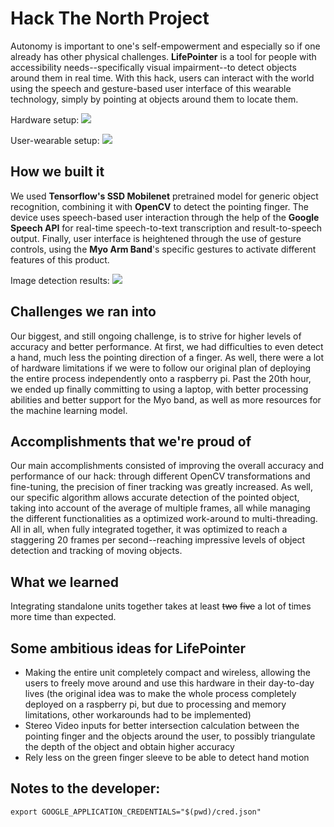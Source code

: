 # Hack The North Project

Autonomy is important to one's self-empowerment and especially so if one already has other physical challenges. **LifePointer** is a tool for people with accessibility needs--specifically visual impairment--to detect objects around them in real time. With this hack, users can interact with the world using the speech and gesture-based user interface of this wearable technology, simply by pointing at objects around them to locate them.

Hardware setup:
![](https://raw.githubusercontent.com/MrMiaoMiao/life-pointer/master/demo/hardware-setup.jpg)

User-wearable setup:
![](https://raw.githubusercontent.com/MrMiaoMiao/life-pointer/master/demo/wearable-setup.jpg)

## How we built it
We used **Tensorflow's SSD Mobilenet** pretrained model for generic object recognition, combining it with **OpenCV** to detect the pointing finger. The device uses speech-based user interaction through the help of the **Google Speech API** for real-time speech-to-text transcription and result-to-speech output. Finally, user interface is heightened through the use of gesture controls, using the **Myo Arm Band**'s specific gestures to activate different features of this product.

Image detection results:
![](https://raw.githubusercontent.com/MrMiaoMiao/life-pointer/master/demo/image-detection-results.jpg)

## Challenges we ran into
Our biggest, and still ongoing challenge, is to strive for higher levels of accuracy and better performance. At first, we had difficulties to even detect a hand, much less the pointing direction of a finger. As well, there were a lot of hardware limitations if we were to follow our original plan of deploying the entire process independently onto a raspberry pi. Past the 20th hour, we ended up finally committing to using a laptop, with better processing abilities and better support for the Myo band, as well as more resources for the machine learning model.

## Accomplishments that we're proud of
Our main accomplishments consisted of improving the overall accuracy and performance of our hack: through different OpenCV transformations and fine-tuning, the precision of finer tracking was greatly increased. As well, our specific algorithm allows accurate detection of the pointed object, taking into account of the average of multiple frames, all while managing the different functionalities as a optimized work-around to multi-threading. All in all, when fully integrated together, it was optimized to reach a staggering 20 frames per second--reaching impressive levels of object detection and tracking of moving objects.


## What we learned
Integrating standalone units together takes at least ~~two~~ ~~five~~ a lot of times more time than expected.

## Some ambitious ideas for LifePointer
- Making the entire unit completely compact and wireless, allowing the users to freely move around and use this hardware in their day-to-day lives (the original idea was to make the whole process completely deployed on a raspberry pi, but due to processing and memory limitations, other workarounds had to be implemented)
- Stereo Video inputs for better intersection calculation between the pointing finger and the objects around the user,  to possibly triangulate the depth of the object and obtain higher accuracy
- Rely less on the green finger sleeve to be able to detect hand motion

## Notes to the developer: 
```
export GOOGLE_APPLICATION_CREDENTIALS="$(pwd)/cred.json"
```


